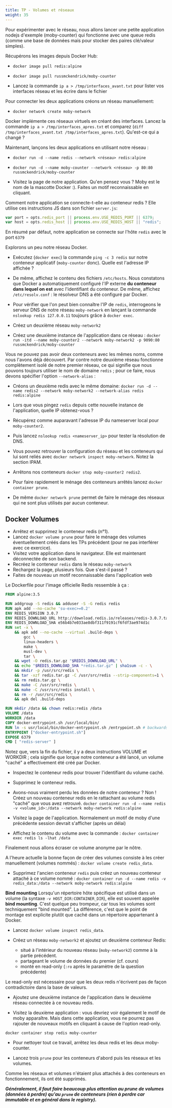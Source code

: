 ```yaml
---
title: TP - Volumes et réseaux
weight: 35
---
```


Pour expérimenter avec le réseau, nous allons lancer une petite application nodejs d'exemple (moby-counter) qui fonctionne avec une queue redis (comme une base de données mais pour stocker des paires clé/valeur simples).

Récupérons les images depuis Docker Hub:

- `docker image pull redis:alpine`
- `docker image pull russmckendrick/moby-counter`

- Lancez la commande `ip a > /tmp/interfaces_avant.txt` pour lister vos interfaces réseau et les écrire dans le fichier

Pour connecter les deux applications créons un réseau manuellement:

- `docker network create moby-network`

Docker implémente ces réseaux virtuels en créant des interfaces. Lancez la commande `ip a > /tmp/interfaces_apres.txt` et comparez (`diff /tmp/interfaces_avant.txt /tmp/interfaces_apres.txt`). Qu'est-ce qui a changé ?

Maintenant, lançons les deux applications en utilisant notre réseau :

- `docker run -d --name redis --network <réseau> redis:alpine`
- `docker run -d --name moby-counter --network <réseau> -p 80:80 russmckendrick/moby-counter`

- Visitez la page de notre application. Qu'en pensez vous ? Moby est le nom de la mascotte Docker :). Faites un motif reconnaissable en cliquant.

Comment notre application se connecte-t-elle au conteneur redis ? Elle utilise ces instructions JS dans son fichier `server.js`:

```javascript
var port = opts.redis_port || process.env.USE_REDIS_PORT || 6379;
var host = opts.redis_host || process.env.USE_REDIS_HOST || "redis";
```

En résumé par défaut, notre application se connecte sur l'hôte `redis` avec le port `6379`

Explorons un peu notre réseau Docker.

- Exécutez (`docker exec`) la commande `ping -c 3 redis` sur notre conteneur applicatif (`moby-counter` donc). Quelle est l'adresse IP affichée ?

- De même, affichez le contenu des fichiers `/etc/hosts`. Nous constatons que Docker a automatiquement configuré l'IP externe **du conteneur dans lequel on est** avec l'identifiant du conteneur. De même, affichez `/etc/resolv.conf` : le résolveur DNS a été configuré par Docker.

- Pour vérifier que l'on peut bien connaître l'IP de `redis`, interrogeons le serveur DNS de notre réseau `moby-network` en lançant la commande `nslookup redis 127.0.0.11` toujours grâce à `docker exec`.

- Créez un deuxième réseau `moby-network2`
- Créez une deuxième instance de l'application dans ce réseau : `docker run -itd --name moby-counter2 --network moby-network2 -p 9090:80 russmckendrick/moby-counter`

Vous ne pouvez pas avoir deux conteneurs avec les mêmes noms, comme nous l'avons déjà découvert. Par contre notre deuxième réseau fonctionne complètement isolé de notre premier réseau, ce qui signifie que nous pouvons toujours utiliser le nom de domaine `redis` ; pour ce faire, nous devons spécifier l'option `--network-alias` :

- Créons un deuxième redis avec le même domaine: `docker run -d --name redis2 --network moby-network2 --network-alias redis redis:alpine`

- Lors que vous pingez `redis` depuis cette nouvelle instance de l'application, quelle IP obtenez-vous ?

- Récupérez comme auparavant l'adresse IP du nameserver local pour `moby-counter2`.

- Puis lancez `nslookup redis <nameserver_ip>` pour tester la résolution de DNS.

- Vous pouvez retrouver la configuration du réseau et les conteneurs qui lui sont reliés avec `docker network inspect moby-network`.
  Notez la section IPAM.

- Arrêtons nos conteneurs `docker stop moby-counter2 redis2`.

- Pour faire rapidement le ménage des conteneurs arrêtés lancez `docker container prune`.

- De même `docker network prune` permet de faire le ménage des réseaux qui ne sont plus utilisés par aucun conteneur.

## Docker Volumes

- Arrêtez et supprimez le conteneur redis (n°1).
- Lancez `docker volume prune` pour faire le ménage des volumes éventuellement créés dans les TPs précédent (pour ne pas interférer avec ce exercice).
- Visitez votre application dans le navigateur. Elle est maintenant déconnectée de son backend.
- Recréez le conteneur `redis` dans le réseau `moby-network`
- Rechargez la page, plusieurs fois. Que s'est-il passé ?
- Faites de nouveau un motif reconnaissable dans l'application web

Le Dockerfile pour l'image officielle Redis ressemble à ça :

```Dockerfile
FROM alpine:3.5

RUN addgroup -S redis && adduser -S -G redis redis
RUN apk add --no-cache 'su-exec>=0.2'
ENV REDIS_VERSION 3.0.7
ENV REDIS_DOWNLOAD_URL http://download.redis.io/releases/redis-3.0.7.tar.gz
ENV REDIS_DOWNLOAD_SHA e56b4b7e033ae8dbf311f9191cf6fdf3ae974d1c
RUN set -x \
    && apk add --no-cache --virtual .build-deps \
        gcc \
        linux-headers \
        make \
        musl-dev \
        tar \
    && wget -O redis.tar.gz "$REDIS_DOWNLOAD_URL" \
    && echo "$REDIS_DOWNLOAD_SHA *redis.tar.gz" | sha1sum -c - \
    && mkdir -p /usr/src/redis \
    && tar -xzf redis.tar.gz -C /usr/src/redis --strip-components=1 \
    && rm redis.tar.gz \
    && make -C /usr/src/redis \
    && make -C /usr/src/redis install \
    && rm -r /usr/src/redis \
    && apk del .build-deps

RUN mkdir /data && chown redis:redis /data
VOLUME /data
WORKDIR /data
COPY docker-entrypoint.sh /usr/local/bin/
RUN ln -s usr/local/bin/docker-entrypoint.sh /entrypoint.sh # backwards compat
ENTRYPOINT ["docker-entrypoint.sh"]
EXPOSE 6379
CMD [ "redis-server" ]
```

Notez que, vers la fin du fichier, il y a deux instructions VOLUME et WORKDIR ; cela signifie que lorque notre conteneur a été lancé, un volume "caché" a effectivement été créé par Docker.

- Inspectez le conteneur redis pour trouver l'identifiant du volume caché.

- Supprimez le conteneur redis.

- Avons-nous vraiment perdu les données de notre conteneur ? Non ! Créez un nouveau conteneur redis en le rattachant au volume redis "caché" que vous avez retrouvé.
  `docker container run -d --name redis -v <volume_id>:/data --network moby-network redis:alpine`

- Visitez la page de l'application. Normalement un motif de moby d'une précédente session devrait s'afficher (après un délai)

- Affichez le contenu du volume avec la commande : `docker container exec redis ls -lhat /data`

Finalement nous allons écraser ce volume anonyme par le nôtre.

A l'heure actuelle la bonne façon de créer des volumes consiste à les créer manuellement (volumes nommés) : `docker volume create redis_data`.

- Supprimez l'ancien conteneur `redis` puis créez un nouveau conteneur attaché à ce volume nommé : `docker container run -d --name redis -v redis_data:/data --network moby-network redis:alpine`

**Bind mounting**
Lorsqu'un répertoire hôte spécifique est utilisé dans un volume (la syntaxe `-v HOST_DIR:CONTAINER_DIR`), elle est souvent appelée **bind mounting**.
C'est quelque peu trompeur, car tous les volumes sont techniquement "bind mounted". La différence, c'est que le point de montage est explicite plutôt que caché dans un répertoire appartenant à Docker.

- Lancez `docker volume inspect redis_data`.

- Créez un réseau `moby-network2` et ajoutez un deuxième conteneur Redis:
  - situé à l'intérieur du nouveau réseau (`moby-network2`) comme à la partie précédent.
  - partageant le volume de données du premier (cf. cours)
  - monté en read-only (`:ro` après le paramètre de la question précédente)
    <!-- - redis-server --appendonly yes ou REDIS_REPLICATION_MODE=slave nécessaire ? -->

Le read-only est nécessaire pour que les deux redis n'écrivent pas de façon contradictoire dans la base de valeurs.

- Ajoutez une deuxième instance de l'application dans le deuxième réseau connectée à ce nouveau redis.

- Visitez la deuxième application : vous devriez voir également le motif de moby apparaître. Mais dans cette application, vous ne pourrez pas rajouter de nouveaux motifs en cliquant à cause de l'option read-only.

`docker container stop redis moby-counter`

- Pour nettoyer tout ce travail, arrêtez les deux redis et les deux moby-counter.

- Lancez trois `prune` pour les conteneurs d'abord puis les réseaux et les volumes.

Comme les réseaux et volumes n'étaient plus attachés à des conteneurs en fonctionnement, ils ont été supprimés.

**_Généralement, il faut faire beaucoup plus attention au prune de volumes (données à perdre) qu'au `prune` de conteneurs (rien à perdre car immutable et en général dans le registry)._**
